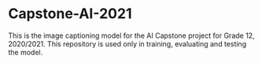 # Capstone-AI-2021
This is the image captioning model for the AI Capstone project for Grade 12, 2020/2021. This repository is used only in training, evaluating and testing the model.
